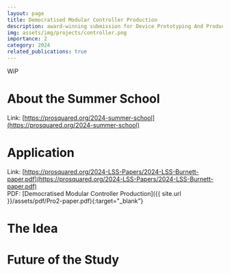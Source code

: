 ```yaml
---
layout: page
title: Democratised Modular Controller Production
description: award-winning submission for Device Prototyping And Production Summer School
img: assets/img/projects/controller.png
importance: 2
category: 2024
related_publications: true
---
```


WiP

# About the Summer School

Link: [https://prosquared.org/2024-summer-school](https://prosquared.org/2024-summer-school)

# Application

Link: [https://prosquared.org/2024-LSS-Papers/2024-LSS-Burnett-paper.pdf](https://prosquared.org/2024-LSS-Papers/2024-LSS-Burnett-paper.pdf) \
PDF: [Democratised Modular Controller Production]({{ site.url }}/assets/pdf/Pro2-paper.pdf){:target="\_blank"}

# The Idea

# Future of the Study
